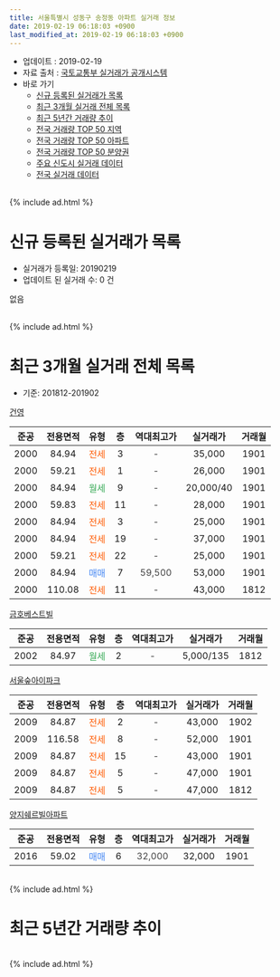```yaml
---
title: 서울특별시 성동구 송정동 아파트 실거래 정보
date: 2019-02-19 06:18:03 +0900
last_modified_at: 2019-02-19 06:18:03 +0900
---
```


* 업데이트 : 2019-02-19
* 자료 출처 : [국토교통부 실거래가 공개시스템](http://rt.molit.go.kr)
* 바로 가기
    * [신규 등록된 실거래가 목록](#신규-등록된-실거래가-목록)
    * [최근 3개월 실거래 전체 목록](#최근-3개월-실거래-전체-목록)
    * [최근 5년간 거래량 추이](#최근-5년간-거래량-추이)
    * [전국 거래량 TOP 50 지역](https://inasie.github.io/apt-trade-info/최근-3개월-전국에서-가장-거래가-많이-발생한-지역)
    * [전국 거래량 TOP 50 아파트](https://inasie.github.io/apt-trade-info/최근-3개월-전국에서-가장-거래가-많이-발생한-아파트)
    * [전국 거래량 TOP 50 분양권](https://inasie.github.io/apt-trade-info/최근-3개월-전국에서-가장-거래가-많이-발생한-분양권)
    * [주요 신도시 실거래 데이터](https://inasie.github.io/apt-trade-info/주요-신도시)
    * [전국 실거래 데이터](https://inasie.github.io/apt-trade-info/전국)
<br>
{% include ad.html %}
<br>

# 신규 등록된 실거래가 목록
* 실거래가 등록일: 20190219
* 업데이트 된 실거래 수: 0 건

없음

<br>
{% include ad.html %}
<br>

# 최근 3개월 실거래 전체 목록
* 기준: 201812-201902


[건영](https://search.naver.com/search.naver?query=%EC%84%9C%EC%9A%B8%ED%8A%B9%EB%B3%84%EC%8B%9C+%EC%84%B1%EB%8F%99%EA%B5%AC+%EC%86%A1%EC%A0%95%EB%8F%99+%EA%B1%B4%EC%98%81)

|준공|전용면적|유형|층|역대최고가|실거래가|거래월|
|:---:|:---:|:---:|:---:|:---:|:---:|:---:|
|2000|84.94|<span style="color:#ff5a00">전세</span>|3|<span style="color:#444444">-</span>|35,000|1901|
|2000|59.21|<span style="color:#ff5a00">전세</span>|1|<span style="color:#444444">-</span>|26,000|1901|
|2000|84.94|<span style="color:#34a853">월세</span>|9|<span style="color:#444444">-</span>|20,000/40|1901|
|2000|59.83|<span style="color:#ff5a00">전세</span>|11|<span style="color:#444444">-</span>|28,000|1901|
|2000|84.94|<span style="color:#ff5a00">전세</span>|3|<span style="color:#444444">-</span>|25,000|1901|
|2000|84.94|<span style="color:#ff5a00">전세</span>|19|<span style="color:#444444">-</span>|37,000|1901|
|2000|59.21|<span style="color:#ff5a00">전세</span>|22|<span style="color:#444444">-</span>|25,000|1901|
|2000|84.94|<span style="color:#4285f3">매매</span>|7|<span style="color:#444444">59,500</span>|53,000|1901|
|2000|110.08|<span style="color:#ff5a00">전세</span>|11|<span style="color:#444444">-</span>|43,000|1812|

[금호베스트빌](https://search.naver.com/search.naver?query=%EC%84%9C%EC%9A%B8%ED%8A%B9%EB%B3%84%EC%8B%9C+%EC%84%B1%EB%8F%99%EA%B5%AC+%EC%86%A1%EC%A0%95%EB%8F%99+%EA%B8%88%ED%98%B8%EB%B2%A0%EC%8A%A4%ED%8A%B8%EB%B9%8C)

|준공|전용면적|유형|층|역대최고가|실거래가|거래월|
|:---:|:---:|:---:|:---:|:---:|:---:|:---:|
|2002|84.97|<span style="color:#34a853">월세</span>|2|<span style="color:#444444">-</span>|5,000/135|1812|

[서울숲아이파크](https://search.naver.com/search.naver?query=%EC%84%9C%EC%9A%B8%ED%8A%B9%EB%B3%84%EC%8B%9C+%EC%84%B1%EB%8F%99%EA%B5%AC+%EC%86%A1%EC%A0%95%EB%8F%99+%EC%84%9C%EC%9A%B8%EC%88%B2%EC%95%84%EC%9D%B4%ED%8C%8C%ED%81%AC)

|준공|전용면적|유형|층|역대최고가|실거래가|거래월|
|:---:|:---:|:---:|:---:|:---:|:---:|:---:|
|2009|84.87|<span style="color:#ff5a00">전세</span>|2|<span style="color:#444444">-</span>|43,000|1902|
|2009|116.58|<span style="color:#ff5a00">전세</span>|8|<span style="color:#444444">-</span>|52,000|1901|
|2009|84.87|<span style="color:#ff5a00">전세</span>|15|<span style="color:#444444">-</span>|43,000|1901|
|2009|84.87|<span style="color:#ff5a00">전세</span>|5|<span style="color:#444444">-</span>|47,000|1901|
|2009|84.87|<span style="color:#ff5a00">전세</span>|5|<span style="color:#444444">-</span>|47,000|1812|

[양지쉐르빌아파트](https://search.naver.com/search.naver?query=%EC%84%9C%EC%9A%B8%ED%8A%B9%EB%B3%84%EC%8B%9C+%EC%84%B1%EB%8F%99%EA%B5%AC+%EC%86%A1%EC%A0%95%EB%8F%99+%EC%96%91%EC%A7%80%EC%89%90%EB%A5%B4%EB%B9%8C%EC%95%84%ED%8C%8C%ED%8A%B8)

|준공|전용면적|유형|층|역대최고가|실거래가|거래월|
|:---:|:---:|:---:|:---:|:---:|:---:|:---:|
|2016|59.02|<span style="color:#4285f3">매매</span>|6|<span style="color:#444444">32,000</span>|32,000|1901|


<br>
{% include ad.html %}
<br>

# 최근 5년간 거래량 추이


<div style="width:100%;">
    <canvas id="deal_progress" height="200"></canvas>
</div>

<script>
new Chart(document.getElementById("deal_progress"), {
    type: 'line',
    data: {
        labels: ['201402','201403','201404','201405','201406','201407','201408','201409','201410','201411','201412','201501','201502','201503','201504','201505','201506','201507','201508','201509','201510','201511','201512','201601','201602','201603','201604','201605','201606','201607','201608','201609','201610','201611','201612','201701','201702','201703','201704','201705','201706','201707','201708','201709','201710','201711','201712','201801','201802','201803','201804','201805','201806','201807','201808','201809','201810','201811','201812','201901','201902'],
        datasets: [{
            label: '매매',
            pointRadius: 1,
            data: [6, 4, 5, 3, 3, 3, 3, 6, 4, 5, 4, 6, 3, 13, 6, 3, 8, 10, 7, 7, 8, 7, 4, 4, 3, 7, 4, 4, 5, 7, 7, 9, 4, 9, 7, 4, 3, 5, 5, 7, 8, 11, 1, 3, 6, 5, 8, 6, 5, 4, 2, 4, 6, 2, 6, 1, 5, 4, 0, 2, 0],
            borderColor: "rgba(255, 201, 14, 1)",
            backgroundColor: "rgba(255, 201, 14, 0.5)",
            fill: false,
            lineTension: 0
        },{
            label: '전월세',
            pointRadius: 1,
            data: [2, 6, 3, 3, 8, 9, 7, 7, 12, 2, 7, 13, 5, 7, 4, 6, 5, 5, 3, 7, 6, 9, 5, 2, 2, 2, 4, 5, 3, 3, 8, 6, 2, 7, 9, 4, 6, 4, 4, 2, 3, 5, 3, 10, 1, 6, 7, 5, 2, 3, 2, 6, 5, 4, 2, 0, 3, 2, 3, 10, 1],
            borderColor: "rgba(0, 141, 185, 1)",
            backgroundColor: "rgba(0, 141, 185, 0.5)",
            fill: false,
            lineTension: 0
        }
        ]
    },
    options: {
        responsive: true,
        title: {
            display: false
        },
        tooltips: {
            mode: 'index',
            intersect: false
        },
        hover: {
            mode: 'nearest',
            intersect: true
        },
        scales: {
            xAxes: [{
                display: true,
                scaleLabel: {
                    display: true,
                    labelString: '년/월'
                }
            }],
            yAxes: [{
                display: true,
                ticks: {
                    suggestedMin: 0,
                },
                scaleLabel: {
                    display: true,
                    labelString: '실거래 수'
                }
            }]
        }
    }
});

</script>


<br>
{% include ad.html %}
<br>


